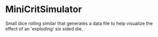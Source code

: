 # MiniCritSimulator
Small dice rolling similar that generates a data file to help visualize the effect of an 'exploding' six sided die.
